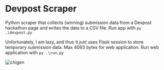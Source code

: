 # Devpost Scraper
Python scraper that collects (winning) submission data from a Devpost hackathon page and writes the data to a CSV file. 
Run app with `py .\devpost.py`

Unfortunately, I am lazy, and thus it just uses Flask session to store temporary submission data. Max 4093 bytes for web application.
Run web application with `py .\run.py`

![chigen](https://github.com/xegativ/devpost-scraper/assets/52055203/6238cc5d-8bf0-458c-a280-38759b42bf37)




